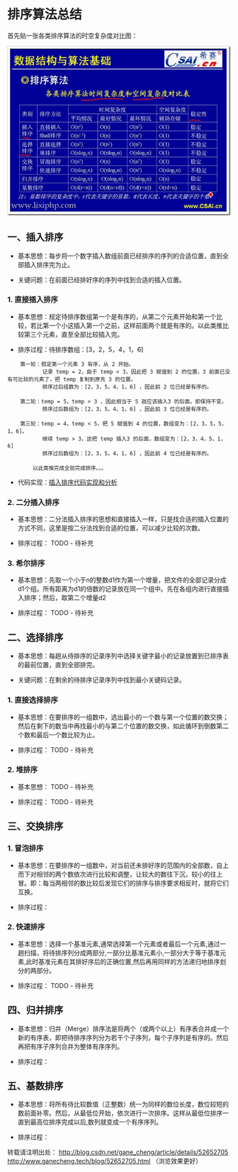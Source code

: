 # 排序算法总结

首先贴一张各类排序算法的时空复杂度对比图：

![各类算法对比](../images/常见排序算法时空复杂度.png)

## 一、插入排序

- 基本思想：每步将一个数字插入数组前面已经排序的序列的合适位置，直到全部插入排序完为止。

- 关键问题：在前面已经排好序的序列中找到合适的插入位置。

### 1.  直接插入排序

- 基本思想：规定待排序数组第一个是有序的，从第二个元素开始和第一个比较，若比第一个小这插入第一个之前，这样前面两个就是有序的。以此类推比较第三个元素，直至全部比较插入完。

- 排序过程：待排序数组：[3，2，5，4，1，6]
```text
    第一轮：假定第一个元素 3 有序，从 2 开始。
           记录 temp = 2，由于 temp < 3，因此把 3 赋值到 2 的位置，3 前面已没有可比较的元素了，把 temp 复制到原先 3 的位置。
           排序过后组数为：[2，3，5，4，1，6] ，因此前 2 位已经是有序的。
    
    第二轮：temp = 5，temp > 3 ，因此相当于 5 就应该插入3 的后面，即保持不变。
           排序过后数组为：[2，3，5，4，1，6] ，因此前 3 位已经是有序的。

    第三轮：temp = 4，temp < 5，把 5 赋值到 4 的位置，数组变为：[2，3，5，5，1，6]。
           继续 temp > 3，这把 temp 插入3 的后面，数组变为：[2，3，4，5，1，6]
           排序过后数组为：[2，3，5，4，1，6] ，因此前 4 位已经是有序的。

        以此类推完成全部完成排序。。。
```

- 代码实现：[插入排序代码实现和分析](../../java/com/aduan/study/algorithmsort/InsertionSort.java)

  

###  2. 二分插入排序

- 基本思想：二分法插入排序的思想和直接插入一样，只是找合适的插入位置的方式不同，这里是按二分法找到合适的位置，可以减少比较的次数。

- 排序过程： TODO - 待补充

###  3. 希尔排序

- 基本思想：先取一个小于n的整数d1作为第一个增量，把文件的全部记录分成d1个组。所有距离为d1的倍数的记录放在同一个组中。先在各组内进行直接插入排序；然后，取第二个增量d2

- 排序过程： TODO - 待补充


## 二、选择排序

- 基本思想：每趟从待排序的记录序列中选择关键字最小的记录放置到已排序表的最前位置，直到全部排完。

- 关键问题：在剩余的待排序记录序列中找到最小关键码记录。 

### 1. 直接选择排序

- 基本思想：在要排序的一组数中，选出最小的一个数与第一个位置的数交换；然后在剩下的数当中再找最小的与第二个位置的数交换，如此循环到倒数第二个数和最后一个数比较为止。

- 排序过程： TODO - 待补充

### 2. 堆排序

- 基本思想： TODO - 待补充

- 排序过程： TODO - 待补充


## 三、交换排序

### 1. 冒泡排序

- 基本思想：在要排序的一组数中，对当前还未排好序的范围内的全部数，自上而下对相邻的两个数依次进行比较和调整，让较大的数往下沉，较小的往上冒。即：每当两相邻的数比较后发现它们的排序与排序要求相反时，就将它们互换。

- 排序过程：

### 2. 快速排序

- 基本思想：选择一个基准元素,通常选择第一个元素或者最后一个元素,通过一趟扫描，将待排序列分成两部分,一部分比基准元素小,一部分大于等于基准元素,此时基准元素在其排好序后的正确位置,然后再用同样的方法递归地排序划分的两部分。

- 排序过程： TODO - 待补充


## 四、归并排序

- 基本思想：归并（Merge）排序法是将两个（或两个以上）有序表合并成一个新的有序表，即把待排序序列分为若干个子序列，每个子序列是有序的。然后再把有序子序列合并为整体有序序列。

- 排序过程：


## 五、基数排序

- 基本思想：将所有待比较数值（正整数）统一为同样的数位长度，数位较短的数前面补零。然后，从最低位开始，依次进行一次排序。这样从最低位排序一直到最高位排序完成以后,数列就变成一个有序序列。

- 排序过程：












转载请注明出处：
http://blog.csdn.net/gane_cheng/article/details/52652705
http://www.ganecheng.tech/blog/52652705.html （浏览效果更好）